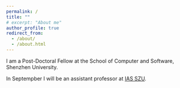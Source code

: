 ```yaml
---
permalink: /
title: ""
# excerpt: "About me"
author_profile: true
redirect_from: 
  - /about/
  - /about.html
---
```


I am a Post-Doctoral Fellow at the School of Computer and Software, Shenzhen University. 

In Septempber I will be an assistant professor at [IAS SZU](https://ias.szu.edu.cn).

